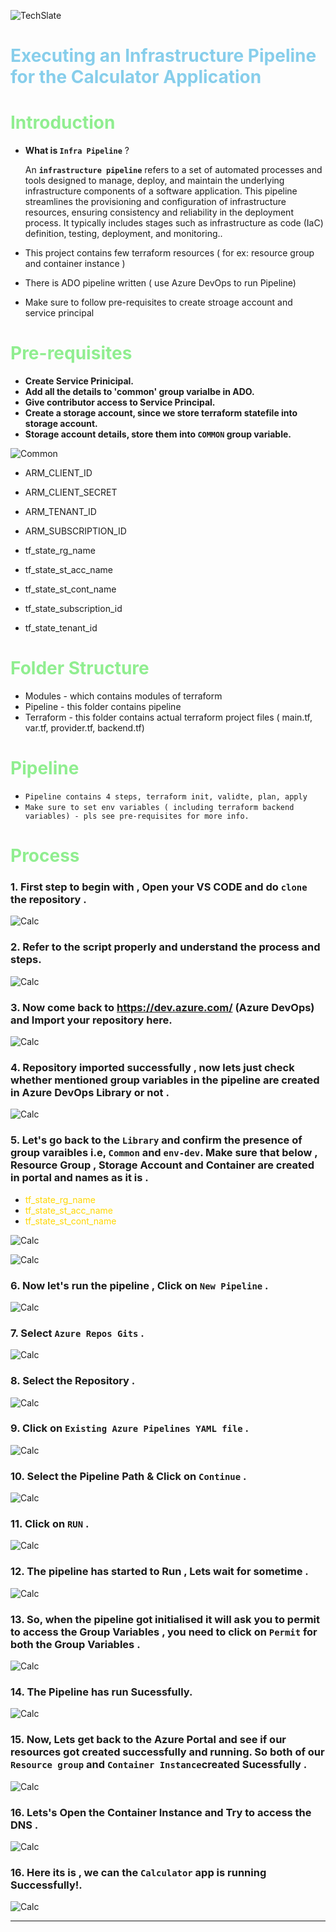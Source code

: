 ![TechSlate](img/ts.png)

# <span style="color: skyblue;">**Executing an Infrastructure Pipeline for the Calculator Application**</span>

# <span style="color: lightgreen;">Introduction

- **What is ``Infra Pipeline``** ?

    An **``infrastructure pipeline``** refers to a set of automated processes and tools designed to manage, deploy, and maintain the underlying infrastructure components of a software application. This pipeline streamlines the provisioning and configuration of infrastructure resources, ensuring consistency and reliability in the deployment process. It typically includes stages such as infrastructure as code (IaC) definition, testing, deployment, and monitoring..

- This project contains few terraform resources ( for ex: resource group and container instance )
- There is ADO pipeline written ( use Azure DevOps to run Pipeline)
- Make sure to follow pre-requisites to create stroage account and service principal

# <span style="color: lightgreen;">Pre-requisites
 - **Create Service Prinicipal.**
 - **Add all the details to 'common' group varialbe in ADO.**
 - **Give contributor access to Service Principal.**
 - **Create a storage account, since we store terraform statefile into storage account.**
 - **Storage account details, store them into ``COMMON`` group variable.**

  ![Common](./img/common.png)

 * ARM_CLIENT_ID
 * ARM_CLIENT_SECRET
 * ARM_TENANT_ID
 * ARM_SUBSCRIPTION_ID

 * tf_state_rg_name
 * tf_state_st_acc_name
 * tf_state_st_cont_name
 * tf_state_subscription_id
 * tf_state_tenant_id

# <span style="color: lightgreen;">Folder Structure
- Modules - which contains modules of terraform
- Pipeline - this folder contains pipeline
- Terraform - this folder contains actual terraform project files ( main.tf, var.tf, provider.tf, backend.tf)

# <span style="color: lightgreen;">Pipeline
- ``Pipeline contains 4 steps, terraform init, validte, plan, apply ``
- ``Make sure to set env variables ( including terraform backend variables) - pls see pre-requisites for more info.``


# <span style="color: lightgreen;">Process

### 1. **First step to begin with , Open your VS CODE and do ``clone`` the repository .**

 ![Calc](./img/gitclone-calc.png)

### 2. **Refer to the script properly and understand the process and steps.**

 ![Calc](./img/var.tf.png) 

### 3. **Now come back to https://dev.azure.com/ (Azure DevOps) and Import your repository here.**

 ![Calc](./img/import.png)   

### 4. Repository imported successfully , now lets just check whether mentioned group variables in the pipeline are created in Azure DevOps Library or not .

![Calc](./img/clone.png)

### 5. Let's go back to the ``Library`` and confirm the presence of group varaibles i.e, ``Common`` and ``env-dev``. Make sure that below , Resource Group , Storage Account and Container are created in portal and names as it is .

- <span style="color: gold;">tf_state_rg_name
- <span style="color: gold;">tf_state_st_acc_name
- <span style="color: gold;">tf_state_st_cont_name

![Calc](./img/common-var.png)

![Calc](./img/env-dev.png)


### 6. Now let's run the pipeline , Click on ``New Pipeline`` .

![Calc](./img/pipeline.png)

### 7. Select  ``Azure Repos Gits`` .

![Calc](./img/azure-git.png)

### 8. Select the Repository .

![Calc](./img/select-repo.png)

### 9. Click on ``Existing Azure Pipelines YAML file`` .

![Calc](./img/exist-pipe.png)

### 10. Select the Pipeline Path & Click on ``Continue`` .

![Calc](./img/path.png)

### 11.  Click on ``RUN`` .

![Calc](./img/run.png)

### 12. The pipeline has started to Run , Lets wait for sometime .

![Calc](./img/wait.png)

### 13. So, when the pipeline got initialised it will ask you to permit to access the Group Variables , you need to click on ``Permit`` for both the Group Variables .

![Calc](./img/permit.png)

### 14. The Pipeline has run Sucessfully.

![Calc](./img/succ-pipe.png)

### 15. Now, Lets get back to the Azure Portal and see if our resources got created successfully and running. So both of our ``Resource group`` and ``Container Instance``created Sucessfully .

![Calc](./img/rg-ci.png)

### 16. Lets's Open the Container Instance and Try to access the DNS .

![Calc](./img/dns.png)

### 16. Here its is , we can the ``Calculator`` app is running Successfully!.

![Calc](./img/calc.png)

***